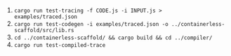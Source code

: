 1. `cargo run test-tracing -f CODE.js -i INPUT.js > examples/traced.json`
2. `cargo run test-codegen -i examples/traced.json -o ../containerless-scaffold/src/lib.rs`
3. `cd ../containerless-scaffold/ && cargo build && cd ../compiler/`
4. `cargo run test-compiled-trace`